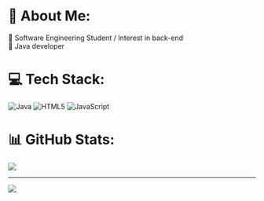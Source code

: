 # 💫 About Me:
🔭 Software Engineering Student / Interest in back-end<br>🌱 Java developer


# 💻 Tech Stack:
![Java](https://img.shields.io/badge/java-%23ED8B00.svg?style=for-the-badge&logo=openjdk&logoColor=white) ![HTML5](https://img.shields.io/badge/html5-%23E34F26.svg?style=for-the-badge&logo=html5&logoColor=white) ![JavaScript](https://img.shields.io/badge/javascript-%23323330.svg?style=for-the-badge&logo=javascript&logoColor=%23F7DF1E)
# 📊 GitHub Stats:
![](https://github-readme-stats.vercel.app/api/top-langs/?username=beatrizzS&theme=rose&hide_border=false&include_all_commits=false&count_private=false&layout=compact)

---
[![](https://visitcount.itsvg.in/api?id=beatrizzS&icon=7&color=10)](https://visitcount.itsvg.in)

<!-- Proudly created with GPRM ( https://gprm.itsvg.in ) -->
